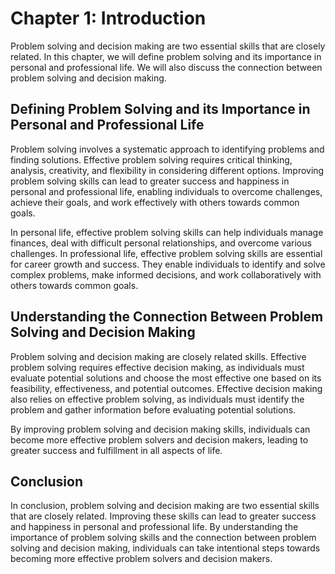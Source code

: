 Chapter 1: Introduction
=======================

Problem solving and decision making are two essential skills that are closely related. In this chapter, we will define problem solving and its importance in personal and professional life. We will also discuss the connection between problem solving and decision making.

Defining Problem Solving and its Importance in Personal and Professional Life
-----------------------------------------------------------------------------

Problem solving involves a systematic approach to identifying problems and finding solutions. Effective problem solving requires critical thinking, analysis, creativity, and flexibility in considering different options. Improving problem solving skills can lead to greater success and happiness in personal and professional life, enabling individuals to overcome challenges, achieve their goals, and work effectively with others towards common goals.

In personal life, effective problem solving skills can help individuals manage finances, deal with difficult personal relationships, and overcome various challenges. In professional life, effective problem solving skills are essential for career growth and success. They enable individuals to identify and solve complex problems, make informed decisions, and work collaboratively with others towards common goals.

Understanding the Connection Between Problem Solving and Decision Making
------------------------------------------------------------------------

Problem solving and decision making are closely related skills. Effective problem solving requires effective decision making, as individuals must evaluate potential solutions and choose the most effective one based on its feasibility, effectiveness, and potential outcomes. Effective decision making also relies on effective problem solving, as individuals must identify the problem and gather information before evaluating potential solutions.

By improving problem solving and decision making skills, individuals can become more effective problem solvers and decision makers, leading to greater success and fulfillment in all aspects of life.

Conclusion
----------

In conclusion, problem solving and decision making are two essential skills that are closely related. Improving these skills can lead to greater success and happiness in personal and professional life. By understanding the importance of problem solving skills and the connection between problem solving and decision making, individuals can take intentional steps towards becoming more effective problem solvers and decision makers.
